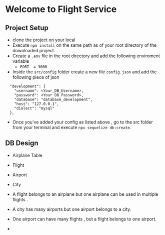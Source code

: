 # Welcome to Flight Service

## Project Setup
- clone the project on your local
- Execute `npm install` on the same path as of your root directory of the downloaded project.
- Create a `.env` file in the root directory and add the following enviroment variable 
  - ` PORT  = 3000 `
- Inside the `src/config` folder create a new file `config.json` and add the following piece of json

```
  "development": {
    "username": <Your_DB_Username>,
    "password": <Your_DB_Password>,
    "database": "database_development",
    "host": "127.0.0.1",
    "dialect": "mysql"
  },

```

- Once you've added your config as listed above , go to the src folder from your terminal and execute `npx sequelize db:create`.

## DB Design
- Airplane Table
- Flight
- Airport
- City

- A flight belongs to an airplane but one airplane can be used in multiple flights .
- A city has many airports but one airport belongs to a city.
- One airport can have many flights , but a flight belongs to one airport.
- 
